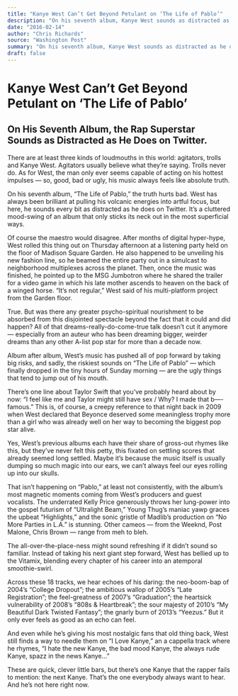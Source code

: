 ```yaml
---
title: "Kanye West Can’t Get Beyond Petulant on ‘The Life of Pablo’"
description: "On his seventh album, Kanye West sounds as distracted as he does on Twitter. It’s a cluttered mood-swing of an album that only sticks its neck out in the most superficial ways. West has always been br..."
date: "2016-02-14"
author: "Chris Richards"
source: "Washington Post"
summary: "On his seventh album, Kanye West sounds as distracted as he does on Twitter. It’s a cluttered mood-swing of an album that only sticks its neck out in the most superficial ways. West has always been brilliant at pulling his volcanic energies into artful focus."
draft: false
---
```


# Kanye West Can’t Get Beyond Petulant on ‘The Life of Pablo’

## On His Seventh Album, the Rap Superstar Sounds as Distracted as He Does on Twitter.

There are at least three kinds of loudmouths in this world: agitators, trolls and Kanye West. Agitators usually believe what they’re saying. Trolls never do. As for West, the man only ever seems capable of acting on his hottest impulses — so, good, bad or ugly, his music always feels like absolute truth.

On his seventh album, “The Life of Pablo,” the truth hurts bad. West has always been brilliant at pulling his volcanic energies into artful focus, but here, he sounds every bit as distracted as he does on Twitter. It’s a cluttered mood-swing of an album that only sticks its neck out in the most superficial ways.

Of course the maestro would disagree. After months of digital hyper-hype, West rolled this thing out on Thursday afternoon at a listening party held on the floor of Madison Square Garden. He also happened to be unveiling his new fashion line, so he beamed the entire party out in a simulcast to neighborhood multiplexes across the planet. Then, once the music was finished, he pointed up to the MSG Jumbotron where he shared the trailer for a video game in which his late mother ascends to heaven on the back of a winged horse. “It’s not regular,” West said of his multi-platform project from the Garden floor.

True. But was there any greater psycho-spiritual nourishment to be absorbed from this disjointed spectacle beyond the fact that it could and did happen? All of that dreams-really-do-come-true talk doesn’t cut it anymore — especially from an auteur who has been dreaming bigger, weirder dreams than any other A-list pop star for more than a decade now.

Album after album, West’s music has pushed all of pop forward by taking big risks, and sadly, the riskiest sounds on “The Life of Pablo” — which finally dropped in the tiny hours of Sunday morning — are the ugly things that tend to jump out of his mouth.

There’s one line about Taylor Swift that you’ve probably heard about by now: “I feel like me and Taylor might still have sex / Why? I made that b—- famous.” This is, of course, a creepy reference to that night back in 2009 when West declared that Beyonce deserved some meaningless trophy more than a girl who was already well on her way to becoming the biggest pop star alive.

Yes, West’s previous albums each have their share of gross-out rhymes like this, but they’ve never felt this petty, this fixated on settling scores that already seemed long settled. Maybe it’s because the music itself is usually dumping so much magic into our ears, we can’t always feel our eyes rolling up into our skulls.

That isn’t happening on “Pablo,” at least not consistently, with the album’s most magnetic moments coming from West’s producers and guest vocalists. The underrated Kelly Price generously throws her lung-power into the gospel futurism of “Ultralight Beam,” Young Thug’s maniac yawp graces the upbeat “Highlights,” and the sonic gristle of Madlib’s production on “No More Parties in L.A.” is stunning. Other cameos — from the Weeknd, Post Malone, Chris Brown — range from meh to bleh.

The all-over-the-place-ness might sound refreshing if it didn’t sound so familiar. Instead of taking his next giant step forward, West has bellied up to the Vitamix, blending every chapter of his career into an atemporal smoothie-swirl.

Across these 18 tracks, we hear echoes of his daring: the neo-boom-bap of 2004’s “College Dropout”; the ambitious wallop of 2005’s “Late Registration”; the feel-greatness of 2007’s “Graduation”; the heartsick vulnerability of 2008’s “808s & Heartbreak”; the sour majesty of 2010’s “My Beautiful Dark Twisted Fantasy”; the gnarly burn of 2013’s “Yeezus.” But it only ever feels as good as an echo can feel.

And even while he’s giving his most nostalgic fans that old thing back, West still finds a way to needle them on “I Love Kanye,” an a cappella track where he rhymes, “I hate the new Kanye, the bad mood Kanye, the always rude Kanye, spazz in the news Kanye…”

These are quick, clever little bars, but there’s one Kanye that the rapper fails to mention: the next Kanye. That’s the one everybody always want to hear. And he’s not here right now.
